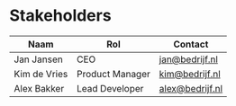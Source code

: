 # Stakeholders

| Naam         | Rol                | Contact              |
|--------------|--------------------|----------------------|
| Jan Jansen   | CEO                | jan@bedrijf.nl       |
| Kim de Vries | Product Manager    | kim@bedrijf.nl       |
| Alex Bakker  | Lead Developer     | alex@bedrijf.nl      |